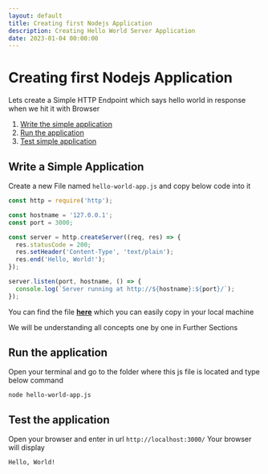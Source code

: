 ```yaml
---
layout: default
title: Creating first Nodejs Application    
description: Creating Hello World Server Application 
date: 2023-01-04 00:00:00
---
```

# Creating first Nodejs Application 

Lets create a Simple HTTP Endpoint which says hello world in response when we hit it with Browser 

1. [Write the simple application](#write-a-simple-application)
2. [Run the application](#run-the-application) 
3. [Test simple application](#test-the-application)

## Write a Simple Application
Create a new File named ```hello-world-app.js``` and copy below code into it 

```js
const http = require('http');

const hostname = '127.0.0.1';
const port = 3000;

const server = http.createServer((req, res) => {
  res.statusCode = 200;
  res.setHeader('Content-Type', 'text/plain');
  res.end('Hello, World!');
});

server.listen(port, hostname, () => {
  console.log(`Server running at http://${hostname}:${port}/`);
});

```
You can find the file **[here](https://github.com/siddhirajpantoji/nodejs-beginner-guide/blob/main/src/creating-first-nodejs-application/hello-world-app.js)** which you can easily copy in your local machine 

We will be understanding all concepts one by one in Further Sections 
## Run the application 
Open your terminal and go to the folder where this js file is located and type below command 

```shell
node hello-world-app.js
```

## Test the application 
Open your browser and enter in url ```http://localhost:3000/```
Your browser will display 
```shell
Hello, World!
```